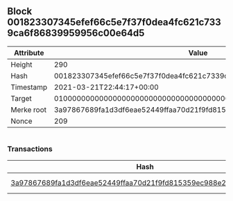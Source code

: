 ## Block 001823307345efef66c5e7f37f0dea4fc621c7339ca6f86839959956c00e64d5

Attribute | Value
--- | ---
Height | 290
Hash | 001823307345efef66c5e7f37f0dea4fc621c7339ca6f86839959956c00e64d5
Timestamp | 2021-03-21T22:44:17+00:00
Target | 0100000000000000000000000000000000000000000000000000000000000000
Merke root | 3a97867689fa1d3df6eae52449ffaa70d21f9fd815359ec988e229117d39912e
Nonce | 209

```

```

### Transactions

Hash | Amount
--- | ---
[3a97867689fa1d3df6eae52449ffaa70d21f9fd815359ec988e229117d39912e](3a97867689fa1d3df6eae52449ffaa70d21f9fd815359ec988e229117d39912e.md) | 10.00000000 SKEPTI 

